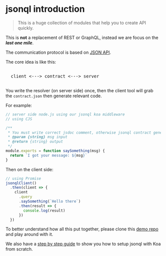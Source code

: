 # jsonql introduction

> This is a huge collection of modules that help you to create API quickly.

This is **not** a replacement of REST or GraphQL, instead we are focus on the **_last one mile_**.

The communication protocol is based on [JSON API](https://jsonapi.org/).

The core idea is like this:

<pre>

  client <---> contract <---> server

</pre>

You write the resolver (on server side) once, then
the client tool will grab the `contract.json` then generate relevant code.

For example:

```js
// server side node.js using our jsonql koa middleware
// using CJS

/**
 * You must write correct jsdoc comment, otherwise jsonql contract generator will throw error
 * @param {string} msg input
 * @return {string} output
 */
module.exports = function saySomething(msg) {
  return `I got your message: ${msg}`
}
```

Then on the client side:

```js
// using Promise
jsonqlClient()
  .then(client => {
    client
      .query
      .saySomething(`Hello there`)
      .then(result => {
        console.log(result)
      })
  })
```

To better understand how all this put together, please clone this [demo repo](https://github.com/joel-chu/jsonql-demo) and play around with it.

We also have a [step by step guide](/koa-quick-start) to show you how to setup jsonql with Koa from scratch.
